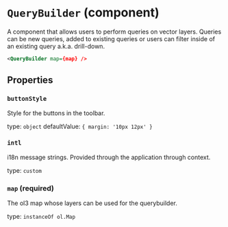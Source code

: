 `QueryBuilder` (component)
==========================

A component that allows users to perform queries on vector layers. Queries can be new queries, added to existing queries or users can filter inside of an existing query a.k.a. drill-down.

```xml
<QueryBuilder map={map} />
```

Properties
----------

### `buttonStyle`

Style for the buttons in the toolbar.

type: `object`
defaultValue: `{
  margin: '10px 12px'
}`


### `intl`

i18n message strings. Provided through the application through context.

type: `custom`


### `map` (required)

The ol3 map whose layers can be used for the querybuilder.

type: `instanceOf ol.Map`

